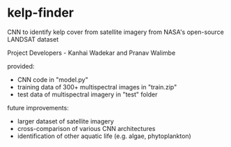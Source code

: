 # kelp-finder
CNN to identify kelp cover from satellite imagery from NASA's open-source LANDSAT dataset

Project Developers - Kanhai Wadekar and Pranav Walimbe

provided:
- CNN code in "model.py"
- training data of 300+ multispectral images in "train.zip"
- test data of multispectral imagery in "test" folder

future improvements:
- larger dataset of satellite imagery
- cross-comparison of various CNN architectures
- identification of other aquatic life (e.g. algae, phytoplankton)


